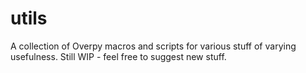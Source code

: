 # utils
A collection of Overpy macros and scripts for various stuff of varying usefulness. Still WIP - feel free to suggest new stuff.
